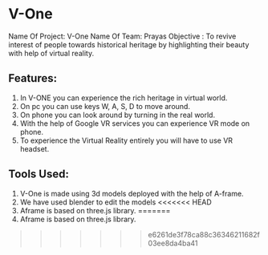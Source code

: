 # V-One

Name Of Project: V-One
Name Of Team: Prayas
Objective : To revive interest of people towards historical heritage by highlighting 
their beauty with help of virtual reality.

## Features:
1)  In V-ONE you can experience the rich heritage in virtual world. 
2)  On pc you can use keys W, A, S, D to move around.
3)  On phone you can look around by turning in the real world.
4)  With the help of Google VR services you can experience VR mode on phone.
5)  To experience the Virtual Reality entirely you will have to use VR headset.  

## Tools Used:
1)  V-One is made using 3d models deployed with the help of A-frame.
2)  We have used blender to edit the models
<<<<<<< HEAD
3)  Aframe is based on three.js library.
=======
3)  Aframe is based on three.js library.

>>>>>>> e6261de3f78ca88c36346211682f03ee8da4ba41
